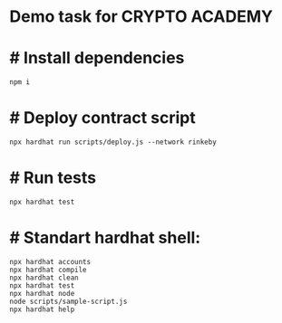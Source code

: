 # Demo task for CRYPTO ACADEMY

# # Install dependencies
```shell
npm i
```

# # Deploy contract script
```shell
npx hardhat run scripts/deploy.js --network rinkeby
```

# # Run tests
```shell
npx hardhat test
```

# # Standart hardhat shell:
```shell
npx hardhat accounts
npx hardhat compile
npx hardhat clean
npx hardhat test
npx hardhat node
node scripts/sample-script.js
npx hardhat help
```
